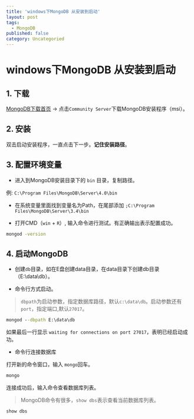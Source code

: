 ```yaml
---
title: 'windows下MongoDB 从安装到启动'
layout: post
tags:
  - MongoDB
published: false
category: Uncategoried
---
```

# windows下MongoDB 从安装到启动

## 1. 下载

[MongoDB下载首页](https://www.mongodb.com/download-center) -> 点击`Community Server`下载MongoDB安装程序（msi）。

## 2. 安装

双击启动安装程序，一直点击下一步。**记住安装路径**。

## 3. 配置环境变量

* 进入到MongoDB安装目录下的 `bin` 目录，复制路径。

例: `C:\Program Files\MongoDB\Server\4.0\bin`

* 在系统变量里面找到变量名为Path，在尾部添加
`;C:\Program Files\MongoDB\Server\3.4\bin`

* 打开CMD（`win` + `R`）, 输入命令进行测试。有正确输出表示配置成功。

``` cmd
mongod -version
```

## 4. 启动MongoDB

* 创建`db`目录，如在E盘创建data目录，在data目录下创建db目录（E:\data\db）。

* 命令行方式启动。

> `dbpath`为启动参数，指定数据库路径，默认`c:\data\db`。启动参数还有`port`，指定端口,默认`27017`。

``` cmd
mongod --dbpath E:\data\db
```
如果最后一行显示 `waiting for connections on port 27017`，表明已经启动成功。

* 命令行连接数据库

打开新的命令窗口，输入 `mongo`回车。

``` cmd
mongo
```

连接成功后，输入命令查看数据库列表。
> MongoDB命令有很多，`show dbs`表示查看当前数据库列表。
``` cmd
show dbs
```

